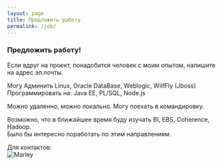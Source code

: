 ```yaml
---
layout: page
title: Предложить работу
permalink: /job/
---
```



### Предложить работу!

Если вдруг на проект, понадобится человек с моим опытом, напишите на адрес эл.почты.

Могу Админить Linux, Oracle DataBase, Weblogic, WilfFly (Jboss)
Программировать на: Java EE, PL/SQL, Node.js

Можно удаленно, можно локально. Могу поехать в командировку.


Возможно, что в ближайшее время буду изучать BI, EBS, Coherence, Hadoop.  
Было бы интересно поработать по этим направлениям.


Для контактов:<br/>
<img src="http://img.fotografii.org/a3333333mail.gif" alt="Marley" border="0" />
